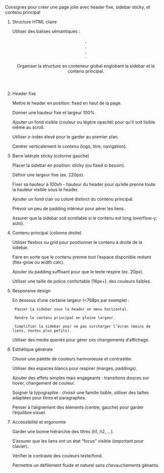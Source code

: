 Consignes pour créer une page jolie avec header fixe, sidebar sticky, et contenu principal
1. Structure HTML claire

    Utiliser des balises sémantiques : <header>, <aside>, <main>, <nav>.

    Organiser la structure en conteneur global englobant la sidebar et le contenu principal.

2. Header fixe

    Mettre le header en position: fixed en haut de la page.

    Donner une hauteur fixe et largeur 100%.

    Ajouter un fond visible (couleur ou légère opacité) pour qu'il soit lisible même au scroll.

    Utiliser z-index élevé pour le garder au premier plan.

    Centrer verticalement le contenu (logo, titre, navigation).

3. Barre latérale sticky (colonne gauche)

    Placer la sidebar en position: sticky (ou fixed si besoin).

    Définir une largeur fixe (ex. 220px).

    Fixer sa hauteur à 100vh - hauteur du header pour qu’elle prenne toute la hauteur visible sous le header.

    Ajouter un fond clair ou coloré distinct du contenu principal.

    Prévoir un peu de padding intérieur pour aérer les liens.

    Assurer que la sidebar soit scrollable si le contenu est long (overflow-y: auto).

4. Contenu principal (colonne droite)

    Utiliser flexbox ou grid pour positionner le contenu à droite de la sidebar.

    Faire en sorte que le contenu prenne tout l’espace disponible restant (flex-grow ou width calc).

    Ajouter du padding suffisant pour que le texte respire (ex. 20px).

    Utiliser une taille de police confortable (16px+), des couleurs lisibles.

5. Responsive design

    En dessous d’une certaine largeur (<768px par exemple) :

        Passer la sidebar sous le header en menu horizontal.

        Rendre le contenu principal en pleine largeur.

        Simplifier la sidebar pour ne pas surcharger l’écran (moins de liens, textes plus petits).

    Utiliser des media queries pour gérer ces changements d’affichage.

6. Esthétique générale

    Choisir une palette de couleurs harmonieuse et contrastée.

    Utiliser des espaces blancs pour respirer (marges, paddings).

    Ajouter des effets simples mais engageants : transitions douces sur hover, changement de couleur.

    Soigner la typographie : choisir une famille lisible, utiliser des tailles adaptées pour titres et paragraphes.

    Penser à l’alignement des éléments (centre, gauche) pour garder l’équilibre visuel.

7. Accessibilité et ergonomie

    Garder une bonne hiérarchie des titres (h1, h2, …).

    S’assurer que les liens ont un état “focus” visible (important pour clavier).

    Vérifier le contraste des couleurs texte/fond.

    Permettre un défilement fluide et naturel sans chevauchements gênants.
